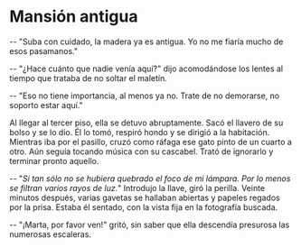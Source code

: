 # Mansión antigua
<!-- A Yosef -->

-- "Suba con cuidado, la madera ya es antigua. Yo no me fiaría mucho
de esos pasamanos."

-- "¿Hace cuánto que nadie venía aquí?" dijo acomodándose los lentes
al tiempo que trataba de no soltar el maletín.

-- "Eso no tiene importancia, al menos ya no. Trate de no demorarse,
no soporto estar aquí."

Al llegar al tercer piso, ella se detuvo abruptamente. Sacó el llavero
de su bolso y se lo dio. Él lo tomó, respiró hondo y se dirigió a la
habitación. Mientras iba por el pasillo, cruzó como ráfaga ese gato
pinto de un cuarto a otro. Aún seguía tocando música con su cascabel.
Trató de ignorarlo y terminar pronto aquello.

-- "*Si tan sólo no se hubiera quebrado el foco de mi lámpara. Por lo
menos se filtran varios rayos de luz.*" Introdujo la llave, giró la
perilla. Veinte minutos después, varias gavetas se hallaban abiertas y
papeles regados por la prisa. Estaba él sentado, con la vista fija en
la fotografía buscada.

-- "¡Marta, por favor ven!" gritó, sin saber que ella descendía
presurosa las numerosas escaleras.

